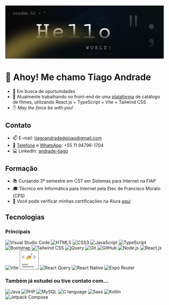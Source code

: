 ![](./assets/banner.png)

# :wave: Ahoy! Me chamo **Tiago Andrade**

- :briefcase: Em busca de oportunidades
- :book: Atualmente trabalhando no front-end de uma [plataforma](https://github.com/andrade-tiago/flix.vault-front) de catálogo de filmes, utilizando React.js + TypeScript + Vite + Tailwind CSS
- :raised_hand: _May the force be with you!_

## Contato
- :mailbox: E-mail: [tiagoandradedejoao@gmail.com](mailto:tiagoandradedejoao@gmail.com)
- :speech_balloon: [Telefone](tel:11947961704) e [WhatsApp](https:wa.me/5511947961704): +55 11 94796-1704
- :computer: LinkedIn: [andrade-tiago](https://www.linkedin.com/in/andrade-tiago)

## Formação
- :books: Cursando 3º semestre em CST em Sistemas para Internet na FIAP
- :mortar_board: Técnico em Informática para Internet pela Etec de Francisco Morato (CPS)
- :blue_book: Você pode verificar minhas certificações na Alura [aqui](https://cursos.alura.com.br/user/andrade-tiago)

## Tecnologias
### Principais
<div display="inline-block">
	<img height="60" alt="Visual Studio Code" title="Visual Studio Code" src="https://uxwing.com/wp-content/themes/uxwing/download/brands-and-social-media/visual-studio-code-icon.png" />
	<img height="60" alt="HTML5" title="HTML5" src="https://cdn.jsdelivr.net/gh/devicons/devicon@latest/icons/html5/html5-original.svg" />
	<img height="60" alt="CSS3" title="CSS3" src="https://cdn.jsdelivr.net/gh/devicons/devicon@latest/icons/css3/css3-original.svg" />
	<img height="60" alt="JavaScript" title="JavaScript" src="https://upload.wikimedia.org/wikipedia/commons/6/6a/JavaScript-logo.png" />
	<img height="60" alt="TypeScript" title="TypeScript" src="https://cdn.jsdelivr.net/gh/devicons/devicon@latest/icons/typescript/typescript-original.svg" />
	<img height="60" alt="Bootstrap" title="Bootstrap" src="https://cdn.jsdelivr.net/gh/devicons/devicon@latest/icons/bootstrap/bootstrap-original.svg" />
	<img height="60" alt="Tailwind CSS" title="Tailwind CSS" src="https://upload.wikimedia.org/wikipedia/commons/thumb/d/d5/Tailwind_CSS_Logo.svg/1280px-Tailwind_CSS_Logo.svg.png" />
	<img height="60" alt="jQuery" title="jQuery" src="https://cdn.jsdelivr.net/gh/devicons/devicon@latest/icons/jquery/jquery-plain-wordmark.svg" />
	<img height="60" alt="Git" title="Git" src="https://cdn.jsdelivr.net/gh/devicons/devicon@latest/icons/git/git-original.svg" />
	<img height="60" alt="GitHub" title="GitHub" src="https://icones.pro/wp-content/uploads/2021/06/icone-github-grise.png" />
	<img height="60" alt="Node.js" title="Node.js" src="https://miro.medium.com/v2/resize:fit:900/1*TY9uBBO9leUbRtlXmQBiug.png" />
	<img height="60" alt="React.js" title="React.js" src="https://cdn.jsdelivr.net/gh/devicons/devicon@latest/icons/react/react-original-wordmark.svg" />
	<img height="60" alt="Vite" title="Vite" src="https://cdn.jsdelivr.net/gh/devicons/devicon@latest/icons/vitejs/vitejs-original.svg" />
	<img height="60" alt="styled-components" title="styled-components" src="https://raw.githubusercontent.com/github/explore/80688e429a7d4ef2fca1e82350fe8e3517d3494d/topics/styled-components/styled-components.png" />
	<img height="60" alt="React Query" title="React Query" src="https://miro.medium.com/v2/resize:fit:400/1*Yt_kxgaoVwFX_lO3lwZPlg.png" />
	<img height="60" alt="React Native" title="React Native" src="https://lucide.dev/framework-logos/react-native.svg" />
	<img height="60" alt="Expo Router" title="Expo Router" src="https://seeklogo.com/images/E/expo-go-app-logo-BBBE394CB8-seeklogo.com.png" />
</div>

### Também já estudei ou tive contato com...
<div display="inline-block">
	<img height="60" alt="Java" title="Java" src="https://cdn.jsdelivr.net/gh/devicons/devicon@latest/icons/java/java-original-wordmark.svg" />
	<img height="60" alt="PHP" title="PHP" src="https://github.com/mkole/tech-icons/blob/main/icons/php/php-plain.svg" />
	<img height="60" alt="MySQL" title="MySQL" src="https://cdn.jsdelivr.net/gh/devicons/devicon@latest/icons/mysql/mysql-original-wordmark.svg" />
	<img height="60" alt="C language" title="C language" src="https://github.com/mkole/tech-icons/blob/main/icons/c/c-language-original.svg" />
	<img height="60" alt="Sass" title="Sass" src="https://cdn.jsdelivr.net/gh/devicons/devicon@latest/icons/sass/sass-original.svg" />
	<img height="60" alt="Kotlin" title="Kotlin" src="https://github.com/mkole/tech-icons/blob/main/icons/kotlin/kotlin-original.svg" />
	<img height="60" alt="Jetpack Compose" title="Jetpack Compose" src="https://cdn.jsdelivr.net/gh/devicons/devicon@latest/icons/jetpackcompose/jetpackcompose-original.svg" />
</div>
